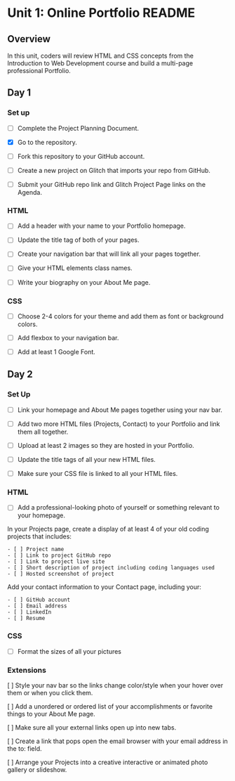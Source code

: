 # Unit 1: Online Portfolio README

## Overview

In this unit, coders will review HTML and CSS concepts from the Introduction to Web Development course and build a multi-page professional Portfolio.

## Day 1

### Set up

- [ ] Complete the Project Planning Document.

- [x] Go to the repository.

- [ ] Fork this repository to your GitHub account.

- [ ] Create a new project on Glitch that imports your repo from GitHub.

- [ ] Submit your GitHub repo link and Glitch Project Page links on the Agenda.

### HTML

- [ ] Add a header with your name to your Portfolio homepage.

- [ ] Update the title tag of both of your pages.

- [ ] Create your navigation bar that will link all your pages together.

- [ ] Give your HTML elements class names.

- [ ] Write your biography on your About Me page.

### CSS

- [ ] Choose 2-4 colors for your theme and add them as font or background colors.

- [ ] Add flexbox to your navigation bar.

- [ ] Add at least 1 Google Font.

## Day 2

### Set Up

- [ ] Link your homepage and About Me pages together using your nav bar.

- [ ] Add two more HTML files (Projects, Contact) to your Portfolio and link them all together.

- [ ] Upload at least 2 images so they are hosted in your Portfolio.

- [ ] Update the title tags of all your new HTML files.

- [ ] Make sure your CSS file is linked to all your HTML files.

### HTML

- [ ] Add a professional-looking photo of yourself or something relevant to your homepage.

In your Projects page, create a display of at least 4 of your old coding projects that includes:

    - [ ] Project name
    - [ ] Link to project GitHub repo
    - [ ] Link to project live site
    - [ ] Short description of project including coding languages used
    - [ ] Hosted screenshot of project

Add your contact information to your Contact page, including your:

    - [ ] GitHub account
    - [ ] Email address
    - [ ] LinkedIn
    - [ ] Resume

### CSS

- [ ] Format the sizes of all your pictures


### Extensions

[ ] Style your nav bar so the links change color/style when your hover over them or when you click them.

[ ] Add a unordered or ordered list of your accomplishments or favorite things to your About Me page.

[ ] Make sure all your external links open up into new tabs.

[ ] Create a link that pops open the email browser with your email address in the to: field.

[ ] Arrange your Projects into a creative interactive or animated photo gallery or slideshow.
